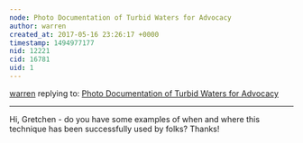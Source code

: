 ```yaml
---
node: Photo Documentation of Turbid Waters for Advocacy
author: warren
created_at: 2017-05-16 23:26:17 +0000
timestamp: 1494977177
nid: 12221
cid: 16781
uid: 1
---
```




[warren](../profile/warren) replying to: [Photo Documentation of Turbid Waters for Advocacy](../notes/gretchengehrke/09-18-2015/photo-documentation-of-turbid-waters-for-advocacy)

----
Hi, Gretchen - do you have some examples of when and where this technique has been successfully used by folks? Thanks!